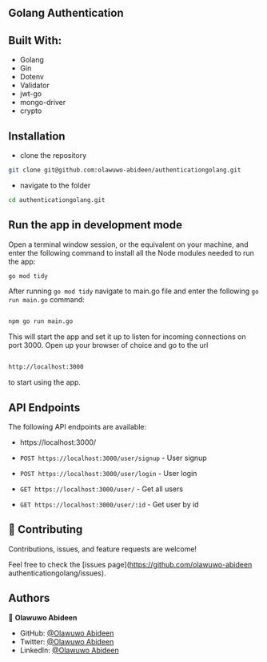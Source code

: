 ## Golang Authentication

## Built With:

- Golang
- Gin
- Dotenv
- Validator
- jwt-go
- mongo-driver
- crypto

## Installation

- clone the repository

```sh
git clone git@github.com:olawuwo-abideen/authenticationgolang.git

```

- navigate to the folder

```sh
cd authenticationgolang.git
```

## Run the app in development mode

Open a terminal window session, or the equivalent on your machine, and enter the following command to install all the
Node modules needed to run the app:

```sh
go mod tidy 

```

After running `go mod tidy` navigate to main.go file and enter the following `go run main.go` command:

```sh

npm go run main.go

```

This will start the app and set it up to listen for incoming connections on port 3000. Open up your browser of choice
and go to the url

```sh

http://localhost:3000

```

to start using the app.

## API Endpoints

The following API endpoints are available:

- https://localhost:3000/

- `POST https://localhost:3000/user/signup` - User signup
- `POST https://localhost:3000/user/login` - User login
- `GET https://localhost:3000/user/` - Get all users
- `GET https://localhost:3000/user/:id` - Get user by id

## 🤝 Contributing

Contributions, issues, and feature requests are welcome!

Feel free to check the [issues page](https://github.com/olawuwo-abideen authenticationgolang/issues).

## Authors

👤 **Olawuwo Abideen**

- GitHub: [@Olawuwo Abideen](https://github.com/olawuwo-abideen)
- Twitter: [@Olawuwo Abideen](https://twitter.com/olawuwo_abideen)
- LinkedIn: [@Olawuwo Abideen](https://www.linkedin.com/in/olawuwo-abideen/)